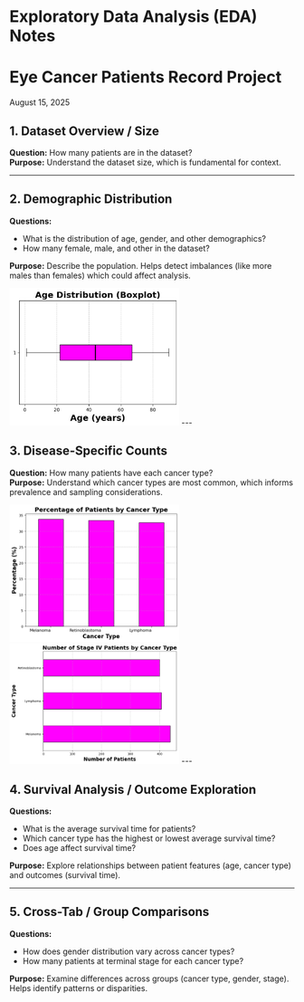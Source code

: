 # Exploratory Data Analysis (EDA) Notes 
# Eye Cancer Patients Record Project
August 15, 2025

## 1. Dataset Overview / Size
**Question:** How many patients are in the dataset?  
**Purpose:** Understand the dataset size, which is fundamental for context.

---

## 2. Demographic Distribution
**Questions:**  
- What is the distribution of age, gender, and other demographics?  
- How many female, male, and other in the dataset?  

**Purpose:** Describe the population. Helps detect imbalances (like more males than females) which could affect analysis.

<img src="age_distribution_patients.png" width="300">
---

## 3. Disease-Specific Counts
**Question:** How many patients have each cancer type?  
**Purpose:** Understand which cancer types are most common, which informs prevalence and sampling considerations.

<img src="cancer_type_percent.png" width="300">
<img src="number_stage_by_cancer_type.png" width="300">
---

## 4. Survival Analysis / Outcome Exploration
**Questions:**  
- What is the average survival time for patients?  
- Which cancer type has the highest or lowest average survival time?  
- Does age affect survival time?  

**Purpose:** Explore relationships between patient features (age, cancer type) and outcomes (survival time).

---

## 5. Cross-Tab / Group Comparisons
**Questions:**  
- How does gender distribution vary across cancer types?  
- How many patients at terminal stage for each cancer type?  

**Purpose:** Examine differences across groups (cancer type, gender, stage). Helps identify patterns or disparities.
